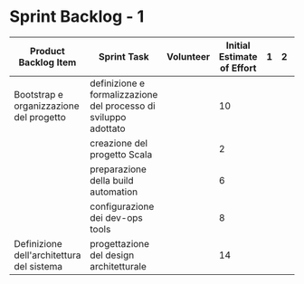# Sprint Backlog - 1

| Product Backlog Item                      | Sprint Task                                                  | Volunteer | Initial Estimate of Effort | 1    | 2    | 3    | 4    | 5    |
| ----------------------------------------- | ------------------------------------------------------------ | --------- | -------------------------- | ---- | ---- | ---- | ---- | ---- |
| Bootstrap e organizzazione del progetto   | definizione e formalizzazione del processo di sviluppo adottato |           | 10                         |      |      |      |      |      |
|                                           | creazione del progetto Scala                                 |           | 2                          |      |      |      |      |      |
|                                           | preparazione della build automation                          |           | 6                          |      |      |      |      |      |
|                                           | configurazione dei dev-ops tools                             |           | 8                          |      |      |      |      |      |
| Definizione dell'architettura del sistema | progettazione del design architetturale                      |           | 14                         |      |      |      |      |      |

